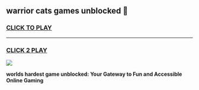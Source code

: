 
## warrior cats games unblocked 👋
<h3>
<a href="https://premium.freeplayer.one?title=warrior_cats_games_unblocked&ref=13F">CLICK TO PLAY</a></h3>
<hr>

<h3>
<a href="https://premium.freeplayer.one?title=warrior_cats_games_unblocked&ref=13F">CLICK 2 PLAY</a>
  
</h3>

<a href="https://premium.freeplayer.one?title=warrior_cats_games_unblocked&ref=12F/"><img src="https://clearcache.store/games.png"></a>


**worlds hardest game unblocked: Your Gateway to Fun and Accessible Online Gaming**
